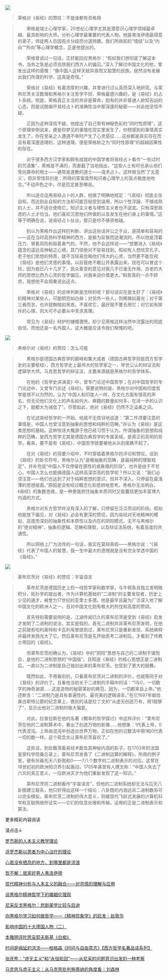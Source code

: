 ![](http://mmbiz.qpic.cn/mmbiz_jpg/l26na1AR7xGAegWFAPzld9keJibWH3e9dafDcxbjtFblKm3Y8vagGia6jbAyCFUagecpClatCtWKcUibGFAps3ibxA/0?wx_fmt=jpeg)

> 荣格对《易经》的赞叹：不是谁都有资格用

> 　　荣格是瑞士心理学家，20世纪心理学尤其是潜意识心理学领域最卓越、最具影响的大师，分析心理学最重要的代表人物。他是弗洛伊德最得意的弟子，师徒两人后因观点分歧而分道扬镳。我们所熟知的“情结”以及“内向”“外向”等心理学概念，正是他提出的。
> 
> 　　荣格曾说过一句话，正好能回应黑格尔：“假如我们想彻底了解这本书，当务之急是必须去除我们西方人的偏见。”深入了解过中国文化的他，曾发出这样的感慨：“像中国人这样天赋异禀而又聪慧的民族，居然没有发展出我们所谓的科学，这真是奇怪。”
> 
> 　　荣格对《易经》有着浓厚的兴趣，并曾进行过认真而深入地研究。与莱布尼茨关注数理和黑格尔关注哲学不同，荣格最感兴趣的，是《易经》的占卜系统。但是，荣格真正关注的并非是算命，抱有的并非普通人欲知吉凶的心态，而是试图揭开易经占卜的准确性当中那深邃的秘密——对此他坚信不疑。
> 
> 　　正因为这种深信不疑，他提出了自己带有神秘色彩的“同时性原理”。这个原理举例说来，便是你梦见的事情在现实里发生了，你预感到的事情真实发生了，你在至亲之人遭遇不幸时产生了心灵感应……这些都是真实存在而且有着深邃道理的，这种道理，便是荣格称之为“同时性原理”的超越因果性的存在。
> 
> 　　对于很多西方汉学家和颇有成就的中国学者将易经占卜看作“一些过时的咒语集”，荣格是不满的，而直截了当地指出，“这些人士有时也承认他们曾向算命的相士——通常是道教的道士——请求占卜。这样做当然‘了无意义’，但非常怪异的是：所得的答案竟然和问者心理学上的盲点极度地吻合。”不动声色之中，尽是否定甚至嘲讽。
> 
> 　　所以适合运用易经占卜的人群，他做了明确地规定：“《易经》彻底主张自知，而达到此自知的方法却可能百般受到误用，所以个性浮躁、不够成熟的人士，并不适合使用它，知识主义者与理性主义者也不适宜。只有深思熟虑的人士才恰当，他们喜欢沉思他们所做的以及发生在他们身上的事情。”这等于明确在说，说易经占卜扯淡，那只是你不够资格碰。
> 
> 　　别以为荣格作出这样的判断、讲出这些话并公之于众，是简单和容易的——这在当时高扬科学精神的西方，是极为反叛而逆潮流的，所以他是顶着压力、冒着风险和鼓着勇气的。不然，他不会这样说——“想要进入《易经》蕴含的遥远且神秘之心境，其门径绝对不容易找到。假如有人想欣赏孔子、老子他们思想的特质，就不当轻易忽略他们伟大的心灵，当然更不能忽视《易经》是他们灵感的事情。以前我绝不敢公开表露出来，现在可以冒这个险，因为我已八十几岁了，民众善变的意见对我几乎已毫无作用。古老的大师的思想比西方心灵的哲学偏见，对我来说价值更大。”假若真的一点不顾虑，我想他不会郑重说出这点。
> 
> 　　荣格对《易经》的总体判断是怎样的呢？那句话实在是太好了：《易经》的精神对某些人，可能明亮如白昼；对另外一些人，则晞微如晨光；对于第三者而言，也许就黝暗如黑夜。不喜欢它，最好就不要去用它；对它如有排斥的心理，则大可不必要从中灵求真理。
> 
> 　　常见为《易经》辩护的慷慨激愤，却少见荣格这样淡然中流露出的彻底自信。而他还是一名外国人，这大概是应该令我们惭愧的吧。

![](http://mmbiz.qpic.cn/mmbiz_jpg/l26na1AR7xHtty2Z4gbtZSxtY8JIwTFU05lxJKOofdqPe4avudIuWj1lzcFWR6WDVgR807tTC23GYObos5C2bA/0?wx_fmt=jpeg)

> 黑格尔对《易经》的赞叹：怎么可能

> 　　黑格尔是德国古典哲学的巅峰和集大成者（德国古典哲学则是西方哲学史的主要枢纽），西方哲学史上最伟大的哲学家之一，举世公认的辩证法和逻辑学大师。马克思哲学的辩证法，主要来源就是黑格尔的哲学体系。
> 
> 　　在他的《哲学史讲演录》中，曾专门论述中国哲学；在对中国哲学的专门论述中，又曾专门论述《易经》。需要说明的是，黑格尔对中国和印度哲学是很不以为然的，认为“中国人和印度人一样，在文化方面有很高的声名，但无论他们文化上的声名如何大、典籍的数量如何多，在进一步的认识之下，就都大为减低了”。尽管如此，他对《易经》仍然不乏溢美之词。
> 
> 　　在论述易经哲学的一开始，他就不无惊讶地说道：“第二件须要注意的事情是，中国人也曾注意到抽象的思想和纯粹的范畴。”并认为《易经》是这类思想的基础。这种惊讶大概源于他已经习惯于认为，所谓抽象的思想和纯粹的范畴，是西方哲学尤其是德国古典哲学的专属圣域，是真正的高明的哲学。看来，要不是有《易经》，中国哲学就要被他从头到尾瞧不起了。
> 
> 　　在对《易经》的简要介绍中，不时穿插着黑格尔的评论和赞叹。谈到《易经》的卦爻符号，黑格尔认为“是极抽象的范畴，是最纯粹的理智规定”，并补充说“中国人不仅停留在感性的或象徵的阶段”。也许是由于不甘心，中国人怎么也能搞德国人这样高深崇高的哲学呢？所以又说：“我们必须注意——他们也达到了对于纯粹思想的意识，但并不深入，只停留在最浅薄的思想层面。”原因是没有经过概念化和思辨地思考。黑格尔无法明白，《易经》的象数思维，是一种更能抓住抽象本质同时又能囊括更加丰富博大内涵的方式。
> 
> 　　黑格尔对东方哲学并没有深入的了解，只停留在泛泛而谈的阶段。假如他能放下偏见，对《易经》必会有更深的赞叹。因为易经对天地精神的模拟、高度而深刻的抽象性和本质性以及内在的阴阳模式，无不与黑格尔的“绝对精神”，抽象的逻辑、范畴和理智，以及辩证法系统，有着高度的共通性。
> 
> 　　所以网络上广为流传的一句话，我实在莫辩真假——黑格尔说：“《易经》代表了中国人的智慧，我一生中最大的遗憾就是没有完全学透中国的《易经》。”

![](http://mmbiz.qpic.cn/mmbiz_jpg/l26na1AR7xGAegWFAPzld9keJibWH3e9dia1DzWc4jMnSpotKbrR6rtKNibm9LQB0otsTrQgSJvajDgjTBGAFQdtw/0?wx_fmt=jpeg)

> 莱布尼茨对《易经》的赞叹：宇宙语言

> 　　莱布尼茨是德国历史上的一线哲学家和数学家，与牛顿各自独立发明微积分，拓扑学的提出者，作为计算机基础的“二进制”的主要发现者，历史上少见的通才，被誉为17世纪的亚里士多德。他是最早且最为广泛深入地了解中国文化的欧洲人之一，且对中国文化抱有极大的热忱和高度的赞颂。
> 
> 　　首先特别需要说明的是，江湖传闻已久的莱布尼茨是受到《易经》启发才发明了二进制的说法，其实是假的。首先二进制并非莱布尼茨发明，在他之前就有哈利奥特和卡瓦利埃里提到过，莱布尼茨只是重新发现、系统阐释并最终发扬光大了它。然后莱布尼茨是先开始思考二进制后，才看到了传教士带回的《易经》。
> 
> 　　但莱布尼茨的确认为，《易经》中的“阴阳”思想与自己的二进制不谋而合，是他的二进制思想的“中国版”。且知道《易经》的核心思想正是二进制后，一直以为二进制是自己独创出来的莱布尼茨，也受到了更大的鼓舞。
> 
> 　　既然如此，不用看别的，只看莱布尼茨对二进制的评价，也就等同于对《易经》的评价了。且看他当初关于二进制的手稿中的话：“1与0，一切数字的神奇渊源……这是造物的秘密美妙的典范，因为，一切都来自上帝。”他还断言：“二进制乃是具有普遍性的、最完美的逻辑语言。”在它1697年献给奥古斯特公爵的纪念章上，镌刻的话是拉丁文的“从虚无创造万有，用1就够了”，显示出他对二进制的极大偏爱。
> 
> 　　对此，拉普拉斯在他的名著《概率的哲学探讨》中这样评价：“莱布尼茨在他的二进制算术中，看出了创造万物的影像……他想象：1代表上帝，0代表混沌。上帝由混沌中创造出世界万物，正如在他的记数法中用1和0代表一切的数一样。这个观念太让莱布尼茨喜欢了。”
> 
> 　　这些话，到处飘荡着易经术数及其神秘内涵的影子。在1703年的法国皇家科学院备忘录上，莱布尼茨发表了《二进制运算的解释》，所用的例子里，便有伏羲先天八卦图和0——7八个数字的二进制表示的对应。这曾在18世纪初的欧洲知识界引起轰动，1705年甚至有人撰文称：“中国人失去了六爻的真正意义，一位欧洲天才为他们重新发现了这一知识。”
> 
> 　　莱布尼茨将二进制看作“宇宙语言”，但他的二进制系统却无法与后天八卦图建立联系，他只好得出这样一个结论：八卦图的内涵远非二进制数系可以完全模拟。莱布尼茨二进制的伟大意义，则被现代飞跃式发展的计算机科学和互联网络所证实——它们的信息处理和传输，运用的正是二进制表示和算法。

更多精彩内容阅读

请点击↓

[罗杰斯的人本主义教学理论](http://mp.weixin.qq.com/s?__biz=MzAwNDM0ODE0OA==&mid=2247484785&idx=4&sn=edef3ad5ee0fa70c84c4679d598e12ba&chksm=9b2c04eaac5b8dfc0bd9257d2150bb83d63578c5770016ba19de3b7bd0bf9116199c8475a881&scene=21#wechat_redirect)  

[评罗杰斯以患者为中心治疗的理论](http://mp.weixin.qq.com/s?__biz=MzAwNDM0ODE0OA==&mid=2247484785&idx=7&sn=0d41efe35c5ee1c4977046479d965a8f&chksm=9b2c04eaac5b8dfc6b5b3dd2d9369598957c76ac9de0e8972b87d9aa2455389ce41d33044e24&scene=21#wechat_redirect)  

[心若没有栖息的地方，到哪里都是流浪](http://mp.weixin.qq.com/s?__biz=MzAwNDM0ODE0OA==&mid=2247483667&idx=3&sn=bf01d2f95483b6f1927be2dc50604517&chksm=9b2c0088ac5b899edf6607cad5b63ff221643f53081ff407e65ac3cf1663eb3532e08ff7c03b&scene=21#wechat_redirect)  

[哲不解：居家好男人弗洛伊德](http://mp.weixin.qq.com/s?__biz=MzAwNDM0ODE0OA==&mid=2247484357&idx=8&sn=226202980ca63708abfe00ecc1884329&chksm=9b2c025eac5b8b488054f3e7294597e085a76831c481653a5ad6089fa15b7050cdd9efc7c4b5&scene=21#wechat_redirect)  

[现代精神分析与人本主义的融合——对共情的理解与应用](http://mp.weixin.qq.com/s?__biz=MzAwNDM0ODE0OA==&mid=2247484785&idx=5&sn=95b74d6e171231491763ecb1415dc623&chksm=9b2c04eaac5b8dfc3f719c7114ed5a8604f45b6ff24a0121e6a5a61548f764cbd0355194e4f0&scene=21#wechat_redirect)  

[谈黑格尔精神哲学下的婚姻伦理观](http://mp.weixin.qq.com/s?__biz=MzAwNDM0ODE0OA==&mid=2247484386&idx=8&sn=da20300c8902800fdd1da1b4bb50c622&chksm=9b2c0279ac5b8b6fc32fc513a5282de89b065791d21f8363409a7f892bac24c44337b7f66f28&scene=21#wechat_redirect)  

[尼采反戈黑格尔：悲剧美学比较与启迪](http://mp.weixin.qq.com/s?__biz=MzAwNDM0ODE0OA==&mid=2247484501&idx=8&sn=0a13bc046c9f5fe44b5f6bc3e1e2720c&chksm=9b2c05ceac5b8cd88b32f3fdc91dadb64cb060a6c7ec1d8a577d355de8a9b494496c51c14d69&scene=21#wechat_redirect)  

[向黑格尔学习如何做哲学——《精神现象学》的启发｜赵敦华](http://mp.weixin.qq.com/s?__biz=MzAwNDM0ODE0OA==&mid=2247485182&idx=5&sn=4d6426b962bafe3239a9e6aeb06c6cfe&chksm=9b2c0765ac5b8e73686ab6d7dc8a3269ff415b4c893c554d6258cae8c23158bd0c298323ee61&scene=21#wechat_redirect)  

[影响中国的十大德国人物（二）](http://mp.weixin.qq.com/s?__biz=MzAwNDM0ODE0OA==&mid=2247484499&idx=7&sn=3665c9091424a221511d852cebf47921&chksm=9b2c05c8ac5b8cdec1f802ffa009100dc420e0aa465bc2c226152282da4bad1645d31704e57c&scene=21#wechat_redirect)  

[本雅明评陀思妥耶夫斯基《白痴》](http://mp.weixin.qq.com/s?__biz=MzAwNDM0ODE0OA==&mid=2247483916&idx=3&sn=04474aa86be49299ea1e5d3396824f36&chksm=9b2c0397ac5b8a81382386864e14581381de9d2ac718ada7bbc372bc8977fe8c39c44de2b606&scene=21#wechat_redirect)  

[时间是绵延的洪流——柏格森《时间与自由意志》【西方哲学名著品读系列】](http://mp.weixin.qq.com/s?__biz=MzAwNDM0ODE0OA==&mid=2247483870&idx=7&sn=0bf7de6f863cf6fee42188139b0f994e&chksm=9b2c0045ac5b89535c0e32a88c7a23012a4936ed4ffc466c60afaba9a5be2e4ff170611d0447&scene=21#wechat_redirect)  

[张庆熊：“虚无主义”和“永恒轮回”——从尼采的问题意识出发的一种考察](http://mp.weixin.qq.com/s?__biz=MzAwNDM0ODE0OA==&mid=2247485033&idx=3&sn=7cc1219548cf7b7e2f5fae1f649f0bdd&chksm=9b2c07f2ac5b8ee4d2951107ee0cbd8755e80a4f4bbd22a2bd62406aa872aacc1a51b31f71ca&scene=21#wechat_redirect)  

[马克思与虚无主义：从马克思批判施蒂纳的角度看｜刘森林](http://mp.weixin.qq.com/s?__biz=MzAwNDM0ODE0OA==&mid=2247483927&idx=3&sn=f844e87fc151b8b2b6c98eeb749f359e&chksm=9b2c038cac5b8a9afeab46bf37c202fe01fb14cf1f0259cfa48e9fef9018d4e26713185d230f&scene=21#wechat_redirect)